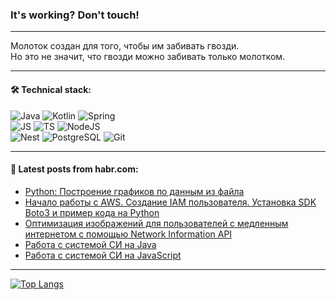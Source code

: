 ### It's working? Don't touch!

---
Молоток создан для того, чтобы им забивать гвозди. <br>
Но это не значит, что гвозди можно забивать только молотком.

---

#### 🛠️ Technical stack:

![Java](https://img.shields.io/badge/Java-informational?logo=Oracle&style=flat&logoColor=white&color=FF4500)
![Kotlin](https://img.shields.io/badge/Kotlin-informational?logo=Kotlin&style=flat&logoColor=white&color=774D97)
![Spring](https://img.shields.io/badge/SpringBoot-informational?logo=SpringBoot&style=flat&logoColor=white&color=6DB33F) <br>
![JS](https://img.shields.io/badge/JS-informational?logo=javaScript&style=flat&logoColor=black&color=F7Df1E)
![TS](https://img.shields.io/badge/TypeScript-informational?logo=typeScript&style=flat&logoColor=black&color=0667A8)
![NodeJS](https://img.shields.io/badge/NodeJS-informational?logo=node.js&style=flat&logoColor=white&color=70A760) <br>
![Nest](https://img.shields.io/badge/NestJS-informational?logo=NestJS&style=flat&logoColor=white&color=E0234E)
![PostgreSQL](https://img.shields.io/badge/PostgreSQL-informational?logo=PostgreSQL&style=flat&logoColor=white&color=DAA520)
![Git](https://img.shields.io/badge/Git-informational?logo=git&style=flat&logoColor=white&color=778899)

___

#### 💬 Latest posts from habr.com:

<!-- BLOG-POST-LIST:START -->
- [Python: Построение графиков по данным из файла](https://habr.com/ru/articles/748282/?utm_source=habrahabr&utm_medium=rss&utm_campaign=748282)
- [Начало работы с AWS. Создание IAM пользователя. Установка SDK Boto3 и пример кода на Python](https://habr.com/ru/articles/748276/?utm_source=habrahabr&utm_medium=rss&utm_campaign=748276)
- [Оптимизация изображений для пользователей с медленным интернетом с помощью Network Information API](https://habr.com/ru/articles/748272/?utm_source=habrahabr&utm_medium=rss&utm_campaign=748272)
- [Работа с системой СИ на Java](https://habr.com/ru/articles/748248/?utm_source=habrahabr&utm_medium=rss&utm_campaign=748248)
- [Работа с системой СИ на JavaScript](https://habr.com/ru/articles/748022/?utm_source=habrahabr&utm_medium=rss&utm_campaign=748022)
<!-- BLOG-POST-LIST:END -->

---
[![Top Langs](https://github-readme-stats-git-master-advtsetting-gmailcom.vercel.app/api/top-langs/?username=zloylis&langs_count=10&hide_title=false&title_color=e6edf3&size_weight=0.5&count_weight=0.5&layout=compact&hide_border=true&theme=dracula)](https://github.com/zloylis)

<!-- ![GitHub stats](https://github-readme-stats-git-master-advtsetting-gmailcom.vercel.app/api?username=zloylis&show_icons=true&hide_border=true&theme=dracula&hide_title=true&include_all_commits=true&count_private=true&hide=contribs&hide_rank=true) -->
